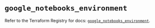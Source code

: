 # `google_notebooks_environment`

Refer to the Terraform Registry for docs: [`google_notebooks_environment`](https://registry.terraform.io/providers/hashicorp/google-beta/6.22.0/docs/resources/google_notebooks_environment).
